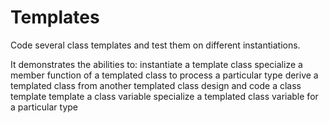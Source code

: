 # Templates
Code several class templates and test them on different instantiations.

It demonstrates the abilities to:
    instantiate a template class
    specialize a member function of a templated class to process a particular type
    derive a templated class from another templated class
    design and code a class template
    template a class variable
    specialize a templated class variable for a particular type

